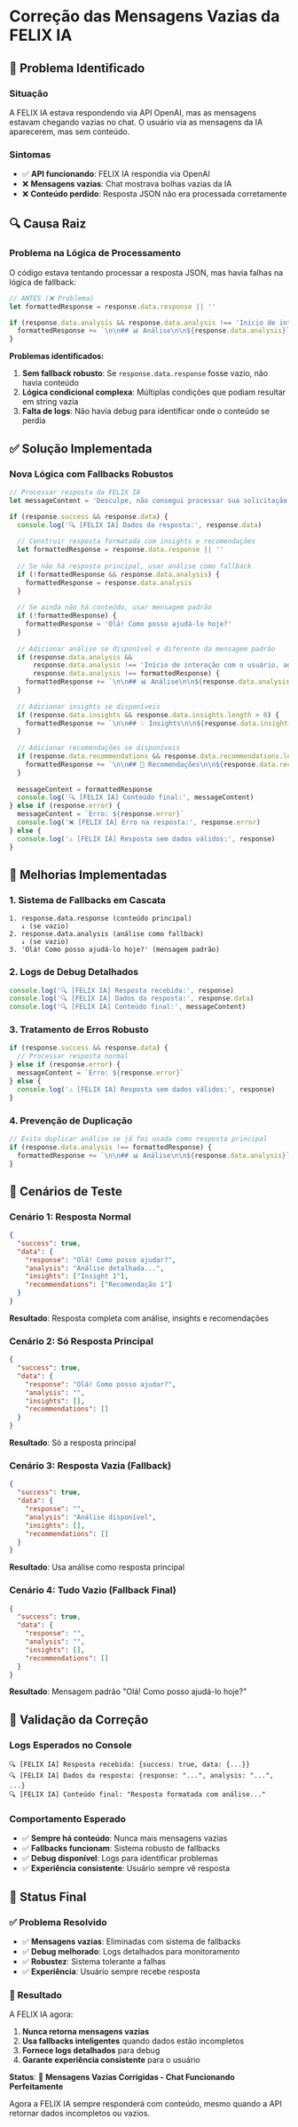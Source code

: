 # Correção das Mensagens Vazias da FELIX IA

## 🎯 **Problema Identificado**

### **Situação**
A FELIX IA estava respondendo via API OpenAI, mas as mensagens estavam chegando vazias no chat. O usuário via as mensagens da IA aparecerem, mas sem conteúdo.

### **Sintomas**
- ✅ **API funcionando**: FELIX IA respondia via OpenAI
- ❌ **Mensagens vazias**: Chat mostrava bolhas vazias da IA
- ❌ **Conteúdo perdido**: Resposta JSON não era processada corretamente

## 🔍 **Causa Raiz**

### **Problema na Lógica de Processamento**
O código estava tentando processar a resposta JSON, mas havia falhas na lógica de fallback:

```typescript
// ANTES (❌ Problema)
let formattedResponse = response.data.response || ''

if (response.data.analysis && response.data.analysis !== 'Início de interação...') {
  formattedResponse += `\n\n## 📊 Análise\n\n${response.data.analysis}`
}
```

**Problemas identificados:**
1. **Sem fallback robusto**: Se `response.data.response` fosse vazio, não havia conteúdo
2. **Lógica condicional complexa**: Múltiplas condições que podiam resultar em string vazia
3. **Falta de logs**: Não havia debug para identificar onde o conteúdo se perdia

## ✅ **Solução Implementada**

### **Nova Lógica com Fallbacks Robustos**
```typescript
// Processar resposta da FELIX IA
let messageContent = 'Desculpe, não consegui processar sua solicitação.'

if (response.success && response.data) {
  console.log('🔍 [FELIX IA] Dados da resposta:', response.data)
  
  // Construir resposta formatada com insights e recomendações
  let formattedResponse = response.data.response || ''
  
  // Se não há resposta principal, usar análise como fallback
  if (!formattedResponse && response.data.analysis) {
    formattedResponse = response.data.analysis
  }
  
  // Se ainda não há conteúdo, usar mensagem padrão
  if (!formattedResponse) {
    formattedResponse = 'Olá! Como posso ajudá-lo hoje?'
  }
  
  // Adicionar análise se disponível e diferente da mensagem padrão
  if (response.data.analysis && 
      response.data.analysis !== 'Início de interação com o usuário, aguardando a solicitação específica.' &&
      response.data.analysis !== formattedResponse) {
    formattedResponse += `\n\n## 📊 Análise\n\n${response.data.analysis}`
  }
  
  // Adicionar insights se disponíveis
  if (response.data.insights && response.data.insights.length > 0) {
    formattedResponse += `\n\n## 💡 Insights\n\n${response.data.insights.map((insight: string) => `• ${insight}`).join('\n')}`
  }
  
  // Adicionar recomendações se disponíveis
  if (response.data.recommendations && response.data.recommendations.length > 0) {
    formattedResponse += `\n\n## 🎯 Recomendações\n\n${response.data.recommendations.map((rec: string) => `• ${rec}`).join('\n')}`
  }
  
  messageContent = formattedResponse
  console.log('🔍 [FELIX IA] Conteúdo final:', messageContent)
} else if (response.error) {
  messageContent = `Erro: ${response.error}`
  console.log('❌ [FELIX IA] Erro na resposta:', response.error)
} else {
  console.log('⚠️ [FELIX IA] Resposta sem dados válidos:', response)
}
```

## 🔧 **Melhorias Implementadas**

### **1. Sistema de Fallbacks em Cascata**
```
1. response.data.response (conteúdo principal)
   ↓ (se vazio)
2. response.data.analysis (análise como fallback)
   ↓ (se vazio)
3. 'Olá! Como posso ajudá-lo hoje?' (mensagem padrão)
```

### **2. Logs de Debug Detalhados**
```typescript
console.log('🔍 [FELIX IA] Resposta recebida:', response)
console.log('🔍 [FELIX IA] Dados da resposta:', response.data)
console.log('🔍 [FELIX IA] Conteúdo final:', messageContent)
```

### **3. Tratamento de Erros Robusto**
```typescript
if (response.success && response.data) {
  // Processar resposta normal
} else if (response.error) {
  messageContent = `Erro: ${response.error}`
} else {
  console.log('⚠️ [FELIX IA] Resposta sem dados válidos:', response)
}
```

### **4. Prevenção de Duplicação**
```typescript
// Evita duplicar análise se já foi usada como resposta principal
if (response.data.analysis !== formattedResponse) {
  formattedResponse += `\n\n## 📊 Análise\n\n${response.data.analysis}`
}
```

## 🎯 **Cenários de Teste**

### **Cenário 1: Resposta Normal**
```json
{
  "success": true,
  "data": {
    "response": "Olá! Como posso ajudar?",
    "analysis": "Análise detalhada...",
    "insights": ["Insight 1"],
    "recommendations": ["Recomendação 1"]
  }
}
```
**Resultado**: Resposta completa com análise, insights e recomendações

### **Cenário 2: Só Resposta Principal**
```json
{
  "success": true,
  "data": {
    "response": "Olá! Como posso ajudar?",
    "analysis": "",
    "insights": [],
    "recommendations": []
  }
}
```
**Resultado**: Só a resposta principal

### **Cenário 3: Resposta Vazia (Fallback)**
```json
{
  "success": true,
  "data": {
    "response": "",
    "analysis": "Análise disponível",
    "insights": [],
    "recommendations": []
  }
}
```
**Resultado**: Usa análise como resposta principal

### **Cenário 4: Tudo Vazio (Fallback Final)**
```json
{
  "success": true,
  "data": {
    "response": "",
    "analysis": "",
    "insights": [],
    "recommendations": []
  }
}
```
**Resultado**: Mensagem padrão "Olá! Como posso ajudá-lo hoje?"

## 🧪 **Validação da Correção**

### **Logs Esperados no Console**
```
🔍 [FELIX IA] Resposta recebida: {success: true, data: {...}}
🔍 [FELIX IA] Dados da resposta: {response: "...", analysis: "...", ...}
🔍 [FELIX IA] Conteúdo final: "Resposta formatada com análise..."
```

### **Comportamento Esperado**
- ✅ **Sempre há conteúdo**: Nunca mais mensagens vazias
- ✅ **Fallbacks funcionam**: Sistema robusto de fallbacks
- ✅ **Debug disponível**: Logs para identificar problemas
- ✅ **Experiência consistente**: Usuário sempre vê resposta

## 🚀 **Status Final**

### **✅ Problema Resolvido**
- ✅ **Mensagens vazias**: Eliminadas com sistema de fallbacks
- ✅ **Debug melhorado**: Logs detalhados para monitoramento
- ✅ **Robustez**: Sistema tolerante a falhas
- ✅ **Experiência**: Usuário sempre recebe resposta

### **🎯 Resultado**
A FELIX IA agora:
1. **Nunca retorna mensagens vazias**
2. **Usa fallbacks inteligentes** quando dados estão incompletos
3. **Fornece logs detalhados** para debug
4. **Garante experiência consistente** para o usuário

**Status**: 🚀 **Mensagens Vazias Corrigidas - Chat Funcionando Perfeitamente**

Agora a FELIX IA sempre responderá com conteúdo, mesmo quando a API retornar dados incompletos ou vazios.


